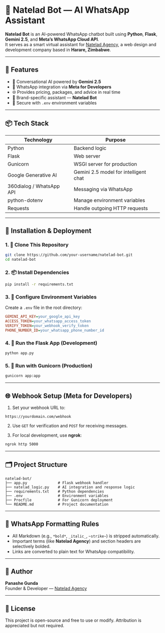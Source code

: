 # 🤖 Natelad Bot — AI WhatsApp Assistant

**Natelad Bot** is an AI-powered WhatsApp chatbot built using **Python**, **Flask**, **Gemini 2.5**, and **Meta’s WhatsApp Cloud API**.  
It serves as a smart virtual assistant for [Natelad Agency](https://nateladagency.com), a web design and development company based in **Harare, Zimbabwe**.

---

## 🧠 Features

- 💬 Conversational AI powered by **Gemini 2.5**
- 📱 WhatsApp integration via **Meta for Developers**
- 🌐 Provides pricing, packages, and advice in real time
- 🤖 Brand-specific assistant — **Natelad Bot**
- 🔐 Secure with `.env` environment variables

---

## 📦 Tech Stack

| Technology               | Purpose                               |
|--------------------------|----------------------------------------|
| Python                   | Backend logic                         |
| Flask                    | Web server                            |
| Gunicorn                 | WSGI server for production            |
| Google Generative AI     | Gemini 2.5 model for intelligent chat |
| 360dialog / WhatsApp API | Messaging via WhatsApp                |
| python-dotenv            | Manage environment variables          |
| Requests                 | Handle outgoing HTTP requests         |

---

## 🚀 Installation & Deployment

### 1. 📁 Clone This Repository

```bash
git clone https://github.com/your-username/natelad-bot.git
cd natelad-bot
```

### 2. 📦 Install Dependencies

```bash
pip install -r requirements.txt
```

### 3. 🔐 Configure Environment Variables

Create a `.env` file in the root directory:

```ini
GEMINI_API_KEY=your_google_api_key
ACCESS_TOKEN=your_whatsapp_access_token
VERIFY_TOKEN=your_webhook_verify_token
PHONE_NUMBER_ID=your_whatsapp_phone_number_id
```

### 4. 🧪 Run the Flask App (Development)

```bash
python app.py
```

### 5. 🚀 Run with Gunicorn (Production)

```bash
gunicorn app:app
```

---

## 🌐 Webhook Setup (Meta for Developers)

1. Set your webhook URL to:

```
https://yourdomain.com/webhook
```

2. Use `GET` for verification and `POST` for receiving messages.

3. For local development, use **ngrok**:

```bash
ngrok http 5000
```

---

## 🗂️ Project Structure

```
natelad-bot/
├── app.py              # Flask webhook handler
├── natelad_logic.py    # AI integration and response logic
├── requirements.txt    # Python dependencies
├── .env                # Environment variables
├── Procfile            # For Gunicorn deployment
└── README.md           # Project documentation
```

---

## 🧹 WhatsApp Formatting Rules

- All Markdown (e.g., `*bold*`, `_italic_`, `~strike~`) is stripped automatically.
- Important terms (like **Natelad Agency**) and section headers are selectively bolded.
- Links are converted to plain text for WhatsApp compatibility.

---

## 👤 Author

**Panashe Gunda**  
Founder & Developer — [Natelad Agency](https://nateladagency.com)

---

## 📄 License

This project is open-source and free to use or modify. Attribution is appreciated but not required.
